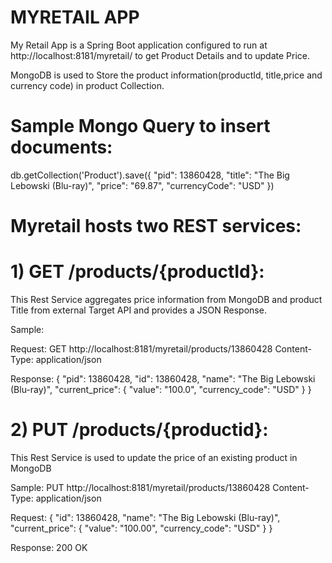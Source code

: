 # MYRETAIL APP

My Retail App is a Spring Boot application configured to run at http://localhost:8181/myretail/  to get Product Details and to update Price.

MongoDB is used to Store the product information(productId, title,price and currency code) in product Collection.

# Sample Mongo Query to insert documents:
db.getCollection('Product').save({ "pid": 13860428, "title": "The Big Lebowski (Blu-ray)", "price": "69.87", "currencyCode": "USD"  })

# Myretail hosts two REST services:

# 1) GET /products/{productId}:
   
  This Rest Service aggregates price information from MongoDB and product Title from external Target API and
  provides a JSON Response.
  
  Sample:
  
  Request: GET   http://localhost:8181/myretail/products/13860428
  Content-Type: application/json
  
  Response:
  {
    "pid": 13860428,
    "id": 13860428,
    "name": "The Big Lebowski (Blu-ray)",
    "current_price": {
        "value": "100.0",
        "currency_code": "USD"
    }
}
  
  
# 2) PUT /products/{productid}:
  
  This Rest Service is used to update the price of an existing product in MongoDB

  Sample:
  PUT http://localhost:8181/myretail/products/13860428
  Content-Type: application/json
  
  Request:
   { "id": 13860428, "name": "The Big Lebowski (Blu-ray)", "current_price": { "value": "100.00", "currency_code": "USD" } }
   
   Response:
   200 OK
